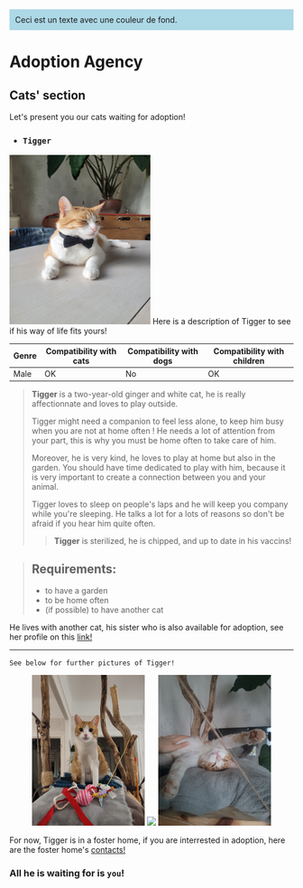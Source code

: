 <div style="background-color: lightblue; padding: 10px;">
    Ceci est un texte avec une couleur de fond.
</div>



# Adoption Agency
## Cats' section  
Let's present you our cats waiting for adoption!
- ### `Tigger` 
<img src="./tigrou.jpg" alt="Tigrou" width="250" height="300">  
Here is a description of Tigger to see if his way of life fits yours!

| Genre | Compatibility with cats | Compatibility with dogs | Compatibility with children |
|-------|--------------------|---------------------|----------------------|
| Male  | OK               | No                 | OK                 |

>**Tigger**  is a two-year-old ginger and white cat, he is really affectionnate and loves to play outside.
>
>Tigger might need a companion to feel less alone, to keep him busy when you are not at home often !  He needs a lot of attention from your part, this is why you must be home often to take care of him. 
>
>Moreover, he is very kind, he loves to play at home but also in the garden. You should have time dedicated to play with him, because it is very important to create a connection between you and your animal.  
>
>Tigger loves to sleep on people's laps and he will keep you company while you're sleeping. He talks a lot for a lots of reasons so don't be afraid if you hear him quite often. 
>
>
>> **Tigger** is sterilized, he is chipped, and up to date in his vaccins!

>## Requirements:
> - to have a garden
> - to be home often
> - (if possible) to have another cat

He lives with another cat, his sister who is also available for adoption, see her profile on this [link!](index_2.md)

>>

* * *  
~~~
See below for further pictures of Tigger! 
~~~
<p align="center">
  <img src="20231224_201340.jpg" width="200" />
  <img src="20240413_163530.jpg" width="200" />
   <img src="20240615_214826.jpg" width="200" />
</p>

For now, Tigger is in a foster home, if you are interrested in adoption, here are the foster home's [contacts!](phone_number_index.md)
 

### All he is waiting for is `you`!





  







